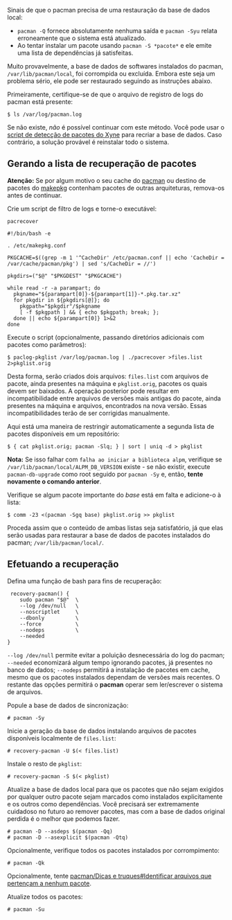 Sinais de que o pacman precisa de uma restauração da base de dados local:

*   `pacman -Q` fornece absolutamente nenhuma saída e `pacman -Syu` relata erroneamente que o sistema está atualizado.
*   Ao tentar instalar um pacote usando `pacman -S *pacote*` e ele emite uma lista de dependências já satisfeitas.

Muito provavelmente, a base de dados de softwares instalados do pacman, `/var/lib/pacman/local`, foi corrompida ou excluída. Embora este seja um problema sério, ele pode ser restaurado seguindo as instruções abaixo.

Primeiramente, certifique-se de que o arquivo de registro de logs do pacman está presente:

```
$ ls /var/log/pacman.log

```

Se não existe, *não* é possível continuar com este método. Você pode usar o [script de detecção de pacotes do Xyne](https://bbs.archlinux.org/viewtopic.php?pid=670876) para recriar a base de dados. Caso contrário, a solução provável é reinstalar todo o sistema.

## Gerando a lista de recuperação de pacotes

**Atenção:** Se por algum motivo o seu cache do [pacman](/index.php/Pacman_(Portugu%C3%AAs) "Pacman (Português)") ou destino de pacotes do [makepkg](/index.php/Makepkg_(Portugu%C3%AAs) "Makepkg (Português)") contenham pacotes de outras arquiteturas, remova-os antes de continuar.

Crie um script de filtro de logs e torne-o executável:

 `pacrecover` 
```
#!/bin/bash -e

. /etc/makepkg.conf

PKGCACHE=$((grep -m 1 '^CacheDir' /etc/pacman.conf || echo 'CacheDir = /var/cache/pacman/pkg') | sed 's/CacheDir = //')

pkgdirs=("$@" "$PKGDEST" "$PKGCACHE")

while read -r -a parampart; do
  pkgname="${parampart[0]}-${parampart[1]}-*.pkg.tar.xz"
  for pkgdir in ${pkgdirs[@]}; do
    pkgpath="$pkgdir"/$pkgname
    [ -f $pkgpath ] && { echo $pkgpath; break; };
  done || echo ${parampart[0]} 1>&2
done

```

Execute o script (opcionalmente, passando diretórios adicionais com pacotes como parâmetros):

```
$ paclog-pkglist /var/log/pacman.log | ./pacrecover >files.list 2>pkglist.orig

```

Desta forma, serão criados dois arquivos: `files.list` com arquivos de pacote, ainda presentes na máquina e `pkglist.orig`, pacotes os quais devem ser baixados. A operação posterior pode resultar em incompatibilidade entre arquivos de versões mais antigas do pacote, ainda presentes na máquina e arquivos, encontrados na nova versão. Essas incompatibilidades terão de ser corrigidas manualmente.

Aqui está uma maneira de restringir automaticamente a segunda lista de pacotes disponíveis em um repositório:

```
$ { cat pkglist.orig; pacman -Slq; } | sort | uniq -d > pkglist

```

**Nota:** Se isso falhar com `falha ao iniciar a biblioteca alpm`, verifique se `/var/lib/pacman/local/ALPM_DB_VERSION` existe - se não existir, execute `pacman-db-upgrade` como root seguido por `pacman -Sy` e, então, **tente novamente o comando anterior**.

Verifique se algum pacote importante do *base* está em falta e adicione-o à lista:

```
$ comm -23 <(pacman -Sgq base) pkglist.orig >> pkglist

```

Proceda assim que o conteúdo de ambas listas seja satisfatório, já que elas serão usadas para restaurar a base de dados de pacotes instalados do pacman; `/var/lib/pacman/local/`.

## Efetuando a recuperação

Defina uma função de bash para fins de recuperação:

```
 recovery-pacman() {
    sudo pacman "$@"  \
    --log /dev/null   \
    --noscriptlet     \
    --dbonly          \
    --force           \
    --nodeps          \
    --needed
}

```

`--log /dev/null` permite evitar a poluição desnecessária do log do pacman; `--needed` economizará algum tempo ignorando pacotes, já presentes no banco de dados; `--nodeps` permitirá a instalação de pacotes em cache, mesmo que os pacotes instalados dependam de versões mais recentes. O restante das opções permitirá o **pacman** operar sem ler/escrever o sistema de arquivos.

Popule a base de dados de sincronização:

```
# pacman -Sy

```

Inicie a geração da base de dados instalando arquivos de pacotes disponíveis localmente de `files.list`:

```
# recovery-pacman -U $(< files.list)

```

Instale o resto de `pkglist`:

```
# recovery-pacman -S $(< pkglist)

```

Atualize a base de dados local para que os pacotes que não sejam exigidos por qualquer outro pacote sejam marcados como instalados explicitamente e os outros como dependências. Você precisará ser extremamente cuidadoso no futuro ao remover pacotes, mas com a base de dados original perdida é o melhor que podemos fazer.

```
# pacman -D --asdeps $(pacman -Qq)
# pacman -D --asexplicit $(pacman -Qtq)

```

Opcionalmente, verifique todos os pacotes instalados por corrompimento:

```
# pacman -Qk

```

Opcionalmente, tente [pacman/Dicas e truques#Identificar arquivos que pertençam a nenhum pacote](/index.php/Pacman/Dicas_e_truques#Identificar_arquivos_que_perten.C3.A7am_a_nenhum_pacote "Pacman/Dicas e truques").

Atualize todos os pacotes:

```
# pacman -Su

```